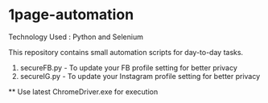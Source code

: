 # 1page-automation

Technology Used : Python and Selenium

This repository contains small automation scripts for day-to-day tasks.
1. secureFB.py - To update your FB profile setting for better privacy
2. secureIG.py - To update your Instagram profile setting for better privacy


** Use latest ChromeDriver.exe for execution
